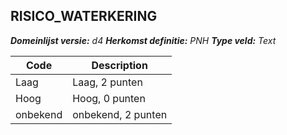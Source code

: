 ## RISICO_WATERKERING

*__Domeinlijst versie:__ d4*
*__Herkomst definitie:__ PNH*
*__Type veld:__ Text*

|__Code__ |__Description__	|
|	---	|	---	|
| Laag | Laag, 2 punten |
| Hoog | Hoog, 0 punten |
| onbekend | onbekend, 2 punten |
